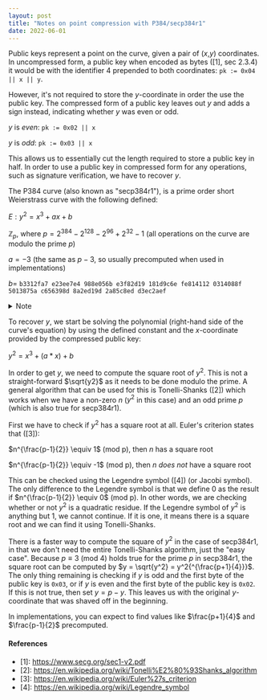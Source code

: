 ```yaml
---
layout: post
title: "Notes on point compression with P384/secp384r1"
date: 2022-06-01
---
```


Public keys represent a point on the curve, given a pair of ($x$,$y$) coordinates. In uncompressed form, a public key when encoded as bytes ([1], sec 2.3.4) it would be with the identifier $4$ prepended to both coordinates: `pk := 0x04 || x || y`.

However, it's not required to store the $y$-coordinate in order the use the public key. The compressed form of a public key leaves out $y$ and adds a sign instead, indicating whether $y$ was even or odd.

$y$ is _even_: `pk := 0x02 || x` 

$y$ is _odd_: `pk := 0x03 || x`

This allows us to essentially cut the length required to store a public key in half. In order to use a public key in compressed form for any operations, such as signature verification, we have to recover $y$.


The P384 curve (also known as "secp384r1"), is a prime order short Weierstrass curve with the following defined:

$E: y^2 = x^3 + ax + b$

$\mathbb{Z}_p$, where $p = 2^{384} - 2^{128} - 2^{96} + 2^{32} - 1$ (all operations on the curve are modulo the prime $p$)

$a = -3$ (the same as $p - 3$, so usually precomputed when used in implementations)

$b =$ `b3312fa7 e23ee7e4 988e056b e3f82d19 181d9c6e fe814112 0314088f 5013875a c656398d 8a2ed19d 2a85c8ed d3ec2aef`

<details>
    <summary>Note</summary>
b is the constant that nobody really knows how/why was chosen. It is a SHA-1 hash of some NSA-chosen input.
</details>


To recover $y$, we start be solving the polynomial (right-hand side of the curve's equation) by using the defined constant and the $x$-coordinate provided by the compressed public key:

$y^2 = x^3 + (a * x) + b$

In order to get $y$, we need to compute the square root of $y^2$. This is not a straight-forward $\sqrt{y2}$ as it needs to be done modulo the prime. A general algorithm that can be used for this is Tonelli-Shanks ([2]) which works when we have a non-zero $n$ ($y^2$ in this case) and an odd prime $p$ (which is also true for secp384r1).

First we have to check if $y^2$ has a square root at all. Euler's criterion states that ([3]): 

$n^{\frac{p-1}{2}} \equiv 1$ (mod p), then $n$ has a square root

$n^{\frac{p-1}{2}} \equiv -1$ (mod p), then $n$ _does not_ have a square root

This can be checked using the Legendre symbol ([4]) (or Jacobi symbol). The only difference to the Legendre symbol is that we define $0$ as the result if $n^{\frac{p-1}{2}} \equiv 0$ (mod p). In other words, we are checking whether or not $y^2$ is a quadratic residue. If the Legendre symbol of $y^2$ is anything but $1$, we cannot continue. If it is one, it means there is a square root and we can find it using Tonelli-Shanks.

There is a faster way to compute the square of $y^2$ in the case of secp384r1, in that we don't need the entire Tonelli-Shanks algorithm, just the "easy case". Because $p \equiv 3$ (mod $4$) holds true for the prime $p$ in secp384r1, the square root can be computed by $y = \sqrt{y^2} = y^2{^{\frac{p+1}{4}}}$. The only thing remaining is checking if $y$ is odd and the first byte of the public key is `0x03`, or if $y$ is even and the first byte of the public key is `0x02`. If this is not true, then set $y = p - y$. This leaves us with the original $y$-coordinate that was shaved off in the beginning. 


In implementations, you can expect to find values like $\frac{p+1}{4}$ and $\frac{p-1}{2}$ precomputed.


#### References

- \[1\]: https://www.secg.org/sec1-v2.pdf
- \[2\]: https://en.wikipedia.org/wiki/Tonelli%E2%80%93Shanks_algorithm
- \[3\]: https://en.wikipedia.org/wiki/Euler%27s_criterion
- \[4\]: https://en.wikipedia.org/wiki/Legendre_symbol